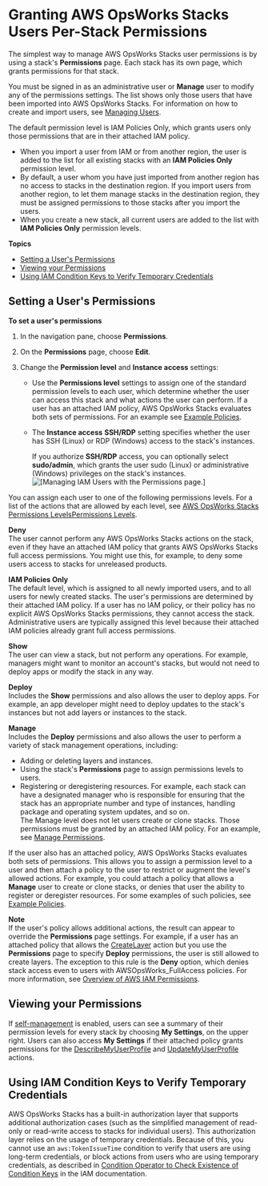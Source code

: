 # Granting AWS OpsWorks Stacks Users Per\-Stack Permissions<a name="opsworks-security-users-console"></a>

The simplest way to manage AWS OpsWorks Stacks user permissions is by using a stack's **Permissions** page\. Each stack has its own page, which grants permissions for that stack\.

You must be signed in as an administrative user or **Manage** user to modify any of the permissions settings\. The list shows only those users that have been imported into AWS OpsWorks Stacks\. For information on how to create and import users, see [Managing Users](opsworks-security-users-manage.md)\.

The default permission level is IAM Policies Only, which grants users only those permissions that are in their attached IAM policy\.
+ When you import a user from IAM or from another region, the user is added to the list for all existing stacks with an **IAM Policies Only** permission level\.
+ By default, a user whom you have just imported from another region has no access to stacks in the destination region\. If you import users from another region, to let them manage stacks in the destination region, they must be assigned permissions to those stacks after you import the users\.
+ When you create a new stack, all current users are added to the list with **IAM Policies Only** permission levels\.

**Topics**
+ [Setting a User's Permissions](#opsworks-security-users-console-set)
+ [Viewing your Permissions](#opsworks-security-users-console-viewing)
+ [Using IAM Condition Keys to Verify Temporary Credentials](#w100ab1c14c59c13c35c19)

## Setting a User's Permissions<a name="opsworks-security-users-console-set"></a>

**To set a user's permissions**

1. In the navigation pane, choose **Permissions**\.

1. On the **Permissions** page, choose **Edit**\.

1. Change the **Permission level** and **Instance access** settings:
   + Use the **Permissions level** settings to assign one of the standard permission levels to each user, which determine whether the user can access this stack and what actions the user can perform\. If a user has an attached IAM policy, AWS OpsWorks Stacks evaluates both sets of permissions\. For an example see [Example Policies](opsworks-security-users-examples.md)\.
   + The **Instance access** **SSH/RDP** setting specifies whether the user has SSH \(Linux\) or RDP \(Windows\) access to the stack's instances\.

     If you authorize **SSH/RDP** access, you can optionally select **sudo/admin**, which grants the user sudo \(Linux\) or administrative \(Windows\) privileges on the stack's instances\.   
![\[Managing IAM Users with the Permissions page.\]](http://docs.aws.amazon.com/opsworks/latest/userguide/images/permissions-edit.png)

You can assign each user to one of the following permissions levels\. For a list of the actions that are allowed by each level, see [AWS OpsWorks Stacks Permissions LevelsPermissions Levels](opsworks-security-users-standard.md)\.

**Deny**  
The user cannot perform any AWS OpsWorks Stacks actions on the stack, even if they have an attached IAM policy that grants AWS OpsWorks Stacks full access permissions\. You might use this, for example, to deny some users access to stacks for unreleased products\.

**IAM Policies Only**  
The default level, which is assigned to all newly imported users, and to all users for newly created stacks\. The user's permissions are determined by their attached IAM policy\. If a user has no IAM policy, or their policy has no explicit AWS OpsWorks Stacks permissions, they cannot access the stack\. Administrative users are typically assigned this level because their attached IAM policies already grant full access permissions\.

**Show**  
The user can view a stack, but not perform any operations\. For example, managers might want to monitor an account's stacks, but would not need to deploy apps or modify the stack in any way\.

**Deploy**  
Includes the **Show** permissions and also allows the user to deploy apps\. For example, an app developer might need to deploy updates to the stack's instances but not add layers or instances to the stack\.

**Manage**  
Includes the **Deploy** permissions and also allows the user to perform a variety of stack management operations, including:  
+ Adding or deleting layers and instances\.
+ Using the stack's **Permissions** page to assign permissions levels to users\.
+ Registering or deregistering resources\.
For example, each stack can have a designated manager who is responsible for ensuring that the stack has an appropriate number and type of instances, handling package and operating system updates, and so on\.  
The Manage level does not let users create or clone stacks\. Those permissions must be granted by an attached IAM policy\. For an example, see [Manage Permissions](opsworks-security-users-examples.md#opsworks-security-users-examples-manage)\.

If the user also has an attached policy, AWS OpsWorks Stacks evaluates both sets of permissions\. This allows you to assign a permission level to a user and then attach a policy to the user to restrict or augment the level's allowed actions\. For example, you could attach a policy that allows a **Manage** user to create or clone stacks, or denies that user the ability to register or deregister resources\. For some examples of such policies, see [Example Policies](opsworks-security-users-examples.md)\.

**Note**  
If the user's policy allows additional actions, the result can appear to override the **Permissions** page settings\. For example, if a user has an attached policy that allows the [CreateLayer](http://docs.aws.amazon.com/opsworks/latest/APIReference/API_CreateLayer.html) action but you use the **Permissions** page to specify **Deploy** permissions, the user is still allowed to create layers\. The exception to this rule is the **Deny** option, which denies stack access even to users with AWSOpsWorks\_FullAccess policies\. For more information, see [Overview of AWS IAM Permissions](http://docs.aws.amazon.com/IAM/latest/UserGuide/PermissionsOverview.html)\. 

## Viewing your Permissions<a name="opsworks-security-users-console-viewing"></a>

If [self\-management](opsworks-security-users-manage-edit.md) is enabled, users can see a summary of their permission levels for every stack by choosing **My Settings**, on the upper right\. Users can also access **My Settings** if their attached policy grants permissions for the [DescribeMyUserProfile](http://docs.aws.amazon.com/opsworks/latest/APIReference/API_DescribeMyUserProfile.html) and [UpdateMyUserProfile](http://docs.aws.amazon.com/opsworks/latest/APIReference/API_UpdateMyUserProfile.html) actions\.

## Using IAM Condition Keys to Verify Temporary Credentials<a name="w100ab1c14c59c13c35c19"></a>

AWS OpsWorks Stacks has a built\-in authorization layer that supports additional authorization cases \(such as the simplified management of read\-only or read\-write access to stacks for individual users\)\. This authorization layer relies on the usage of temporary credentials\. Because of this, you cannot use an `aws:TokenIssueTime` condition to verify that users are using long\-term credentials, or block actions from users who are using temporary credentials, as described in [Condition Operator to Check Existence of Condition Keys](http://docs.aws.amazon.com/IAM/latest/UserGuide/reference_policies_elements.html#Conditions_Null) in the IAM documentation\.